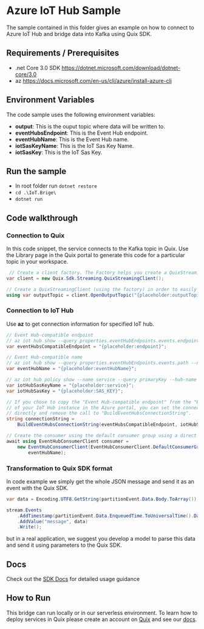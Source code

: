 # Azure IoT Hub Sample
The sample contained in this folder gives an example on how to connect to Azure IoT Hub and bridge data into Kafka using Quix SDK.

## Requirements / Prerequisites

- .net Core 3.0 SDK https://dotnet.microsoft.com/download/dotnet-core/3.0
- az https://docs.microsoft.com/en-us/cli/azure/install-azure-cli

## Environment Variables

The code sample uses the following environment variables:

- **output**: This is the ouput topic where data will be written to.
- **eventHubsEndpoint**: This is the Event Hub endpoint.
- **eventHubName**: This is the Event Hub name.
- **iotSasKeyName**: This is the IoT Sas Key Name.
- **iotSasKey**: This is the IoT Sas Key.

## Run the sample
- In root folder run `dotnet restore`
- `cd .\IoT.Brige\`
- `dotnet run`

## Code walkthrough

### Connection to Quix
In this code snippet, the service connects to the Kafka topic in Quix. Use the Library page in the Quix portal to generate this code for a particular topic in your workspace.
```csharp
 // Create a client factory. The Factory helps you create a QuixStreamingClient (see below) a little bit easier
var client = new Quix.Sdk.Streaming.QuixStreamingClient();

// Create a QuixStreamingClient (using the factory) in order to easily create new streams for the above configured topic
using var outputTopic = client.OpenOutputTopic("{placeholder:outputTopic}");
```

### Connection to IoT Hub
Use **az** to get connection information for specified IoT hub.

```csharp
// Event Hub-compatible endpoint
// az iot hub show --query properties.eventHubEndpoints.events.endpoint --name {your IoT Hub name}
var eventHubsCompatibleEndpoint = "{placeholder:endpoint}";

// Event Hub-compatible name
// az iot hub show --query properties.eventHubEndpoints.events.path --name {your IoT Hub name}
var eventHubName = "{placeholder:eventHubName}";

// az iot hub policy show --name service --query primaryKey --hub-name {your IoT Hub name}
var iotHubSasKeyName = "{placeholder:service}";
var iotHubSasKey = "{placeholder:SAS_KEY}";

// If you chose to copy the "Event Hub-compatible endpoint" from the "Built-in endpoints" section
// of your IoT Hub instance in the Azure portal, you can set the connection string to that value
// directly and remove the call to "BuildEventHubsConnectionString".
string connectionString =
    BuildEventHubsConnectionString(eventHubsCompatibleEndpoint, iotHubSasKeyName, iotHubSasKey);

// Create the consumer using the default consumer group using a direct connection to the service.
await using EventHubConsumerClient consumer =
    new EventHubConsumerClient(EventHubConsumerClient.DefaultConsumerGroupName, connectionString,
        eventHubName);
```

### Transformation to Quix SDK format
In code example we simply get the whole JSON message and send it as an event with the Quix SDK.

```csharp
var data = Encoding.UTF8.GetString(partitionEvent.Data.Body.ToArray());

stream.Events
	.AddTimestamp(partitionEvent.Data.EnqueuedTime.ToUniversalTime().DateTime)
	.AddValue("message", data)
	.Write();
```
but in a real application, we suggest you develop a model to parse this data and send it using parameters to the Quix SDK. 

## Docs

Check out the [SDK Docs](https://quix.ai/docs/sdk/introduction.html) for detailed usage guidance

## How to Run
This bridge can run locally or in our serverless environment. To learn how to deploy services in Quix please create an account on [Quix](https://portal.platform.quix.ai/self-sign-up?xlink=github) and see our [docs](https://quix.ai/docs/guides/index.html).


